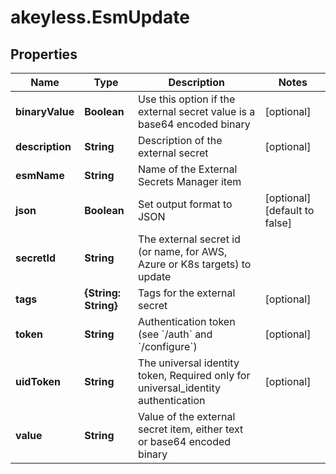 # akeyless.EsmUpdate

## Properties

Name | Type | Description | Notes
------------ | ------------- | ------------- | -------------
**binaryValue** | **Boolean** | Use this option if the external secret value is a base64 encoded binary | [optional] 
**description** | **String** | Description of the external secret | [optional] 
**esmName** | **String** | Name of the External Secrets Manager item | 
**json** | **Boolean** | Set output format to JSON | [optional] [default to false]
**secretId** | **String** | The external secret id (or name, for AWS, Azure or K8s targets) to update | 
**tags** | **{String: String}** | Tags for the external secret | [optional] 
**token** | **String** | Authentication token (see &#x60;/auth&#x60; and &#x60;/configure&#x60;) | [optional] 
**uidToken** | **String** | The universal identity token, Required only for universal_identity authentication | [optional] 
**value** | **String** | Value of the external secret item, either text or base64 encoded binary | 


